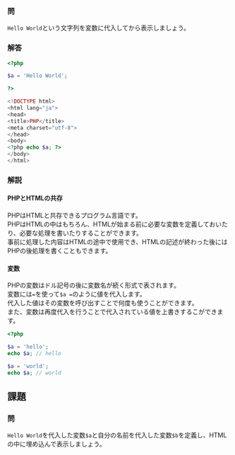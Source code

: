### 問
`Hello World`という文字列を変数に代入してから表示しましょう。

### 解答
```php
<?php

$a = 'Hello World';

?>

<!DOCTYPE html>
<html lang="ja">
<head>
<title>PHP</title>
<meta charset="utf-8">
</head>
<body>
<?php echo $a; ?>
</body>
</html>

```

### 解説
#### PHPとHTMLの共存
PHPはHTMLと共存できるプログラム言語です。  
PHPはHTMLの中はもちろん、HTMLが始まる前に必要な変数を定義しておいたり、必要な処理を書いたりすることができます。  
事前に処理した内容はHTMLの途中で使用でき、HTMLの記述が終わった後にはPHPの後処理を書くこともできます。

#### 変数
PHPの変数はドル記号の後に変数名が続く形式で表されます。  
変数には`=`を使って`$a =`のように値を代入します。  
代入した値はその変数を呼び出すことで何度も使うことができます。  
また、変数は再度代入を行うことで代入されている値を上書きするこができます。

```php
<?php

$a = 'hello';
echo $a; // hello

$a = 'world';
echo $a; // world

```
## 課題
### 問
`Hello World`を代入した変数`$a`と自分の名前を代入した変数`$b`を定義し、HTMLの中に埋め込んで表示しましょう。
